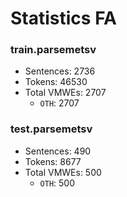 Statistics FA
=============

### train.parsemetsv
* Sentences: 2736
* Tokens: 46530
* Total VMWEs: 2707
  * `OTH`: 2707

### test.parsemetsv
* Sentences: 490
* Tokens: 8677
* Total VMWEs: 500
  * `OTH`: 500


